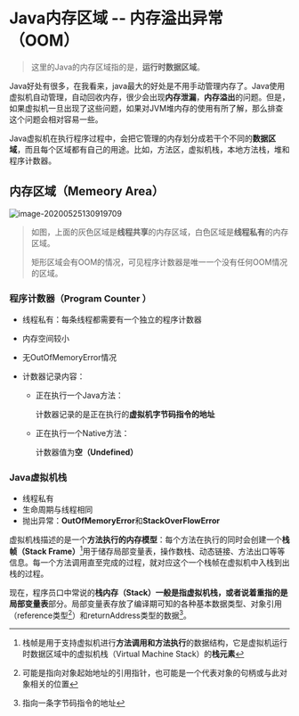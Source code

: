 # Java内存区域 -- 内存溢出异常（**OOM**）

> 这里的Java的内存区域指的是，**运行时数据区域**。

Java好处有很多，在我看来，java最大的好处是不用手动管理内存了。Java使用虚拟机自动管理，自动回收内存，很少会出现**内存泄漏**，**内存溢出**的问题。但是，如果虚拟机一旦出现了这些问题，如果对JVM堆内存的使用有所了解，那么排查这个问题会相对容易一些。

Java虚拟机在执行程序过程中，会把它管理的内存划分成若干个不同的**数据区域**，而且每个区域都有自己的用途。比如，方法区，虚拟机栈，本地方法栈，堆和程序计数器。

## 内存区域（Memeory Area）

![image-20200525130919709](D:\KlenKiven\Blogs\Blogs\img\AMMM-MemeoryArea-OOM-1.png)

> 如图，上面的灰色区域是**线程共享**的内存区域，白色区域是**线程私有**的内存区域。
>
> 矩形区域会有OOM的情况，可见程序计数器是唯一一个没有任何OOM情况的区域。

### 程序计数器（Program Counter ）

+ 线程私有：每条线程都需要有一个独立的程序计数器

+ 内存空间较小

+ 无OutOfMemoryError情况

+ 计数器记录内容：

  + 正在执行一个Java方法：

    计数器记录的是正在执行的**虚拟机字节码指令的地址**

  + 正在执行一个Native方法：

    计数器值为**空（Undefined）**

### Java虚拟机栈

+ 线程私有
+ 生命周期与线程相同
+ 抛出异常：**OutOfMemoryError**和**StackOverFlowError**

虚拟机栈描述的是一个**方法执行的内存模型**：每个方法在执行的同时会创建一个**栈帧（Stack Frame）**[^1]用于储存局部变量表，操作数栈、动态链接、方法出口等等信息。每一个方法调用直至完成的过程，就对应这个一个栈帧在虚拟机中入栈到出栈的过程。

[^1]: 栈帧是用于支持虚拟机进行**方法调用和方法执行**的数据结构，它是虚拟机运行时数据区域中的虚拟机栈（Virtual Machine Stack）的**栈元素**

现在，程序员口中常说的**栈内存（Stack）**一般是指虚拟机栈，或者说着重指的是**局部变量表**部分。局部变量表存放了编译期可知的各种基本数据类型、对象引用（reference类型[^2]）和returnAddress类型的数据[^3]。

[^2]:可能是指向对象起始地址的引用指针，也可能是一个代表对象的句柄或与此对象相关的位置
[^3]:指向一条字节码指令的地址

